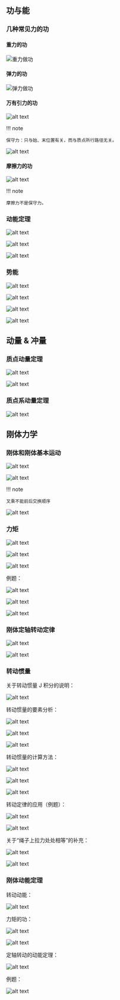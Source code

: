 ## 功与能

### 几种常见力的功

#### 重力的功

![重力做功](image.png)

#### 弹力的功

![弹力做功](image-1.png)

#### 万有引力的功

![alt text](image-2.png)

!!! note 

	保守力：只与始、末位置有关，而与质点所行路径无关。

![alt text](image-3.png)

#### 摩擦力的功

![alt text](image-4.png)

!!! note 

	摩擦力不是保守力。

### 动能定理

![alt text](image-5.png)

![alt text](image-6.png)

![alt text](image-7.png)

### 势能

![alt text](image-8.png)

![alt text](image-9.png)

![alt text](image-10.png)

![alt text](image-11.png)

## 动量 & 冲量

### 质点动量定理

![alt text](image-12.png)

![alt text](image-13.png)

### 质点系动量定理

![alt text](image-14.png)

## 刚体力学

### 刚体和刚体基本运动

![alt text](image-15.png)

![alt text](image-16.png)

!!! note 

	叉乘不能前后交换顺序

![alt text](image-17.png)

### 力矩

![alt text](image-18.png)

![alt text](image-19.png)

![alt text](image-20.png)

例题：

![alt text](image-21.png)

![alt text](image-22.png)

![alt text](image-23.png)

### 刚体定轴转动定律

![alt text](image-24.png)

![alt text](image-25.png)

### 转动惯量

关于转动惯量 J 积分的说明：

![alt text](image-26.png)

转动惯量的要素分析：

![alt text](image-27.png)

![alt text](image-28.png)

![alt text](image-29.png)

转动惯量的计算方法：

![alt text](image-30.png)

![alt text](image-31.png)

![alt text](image-32.png)

转动定律的应用（例题）：

![alt text](image-33.png)

![alt text](image-34.png)

关于“绳子上拉力处处相等”的补充：

![alt text](image-35.png)

![alt text](image-36.png)

### 刚体动能定理

转动动能：

![alt text](image-37.png)

力矩的功：

![alt text](image-38.png)

![alt text](image-39.png)

定轴转动的动能定理：

![alt text](image-40.png)

例题：

![alt text](image-41.png)

